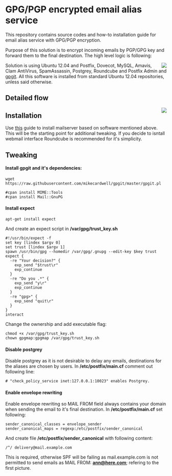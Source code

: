 GPG/PGP encrypted email alias service
========

This repository contains source codes and how-to installation guide for email alias service with GPG/PGP encryption.

Purpose of this solution is to encrypt incoming emails by PGP/GPG key and forward them to the final destination. The high level logic is following:

<img style="float: right" src="pic">

Solution is using Ubuntu 12.04 and Postfix, Dovecot, MySQL, Amavis, Clam AntiVirus, SpamAssassin, Postgrey, Roundcube and Postfix Admin and [gpgit](https://github.com/mikecardwell/gpgit). All this software is installed from standard Ubuntu 12.04 repositories, unless said otherwise.

## Detailed flow
<img style="float: right" src="pic">

## Installation
Use [this](https://www.exratione.com/2012/05/a-mailserver-on-ubuntu-1204-postfix-dovecot-mysql/) guide to install mailserver based on software mentioned above. This will be the starting point for additional tweaking. If you decide to isntall webmail interface Roundcube is recommended for it's simplicity.

## Tweaking

#### Install gpgit and it's dependencies:
```
wget https://raw.githubusercontent.com/mikecardwell/gpgit/master/gpgit.pl
```

```
#cpan install MIME::Tools
#cpan install Mail::GnuPG
```

#### Install expect

```
apt-get install expect
```

And create an expect script in **/var/gpg/trust_key.sh**

```
#!/usr/bin/expect -f
set key [lindex $argv 0]
set trust [lindex $argv 1]
spawn /usr/bin/gpg --homedir /var/gpg/.gnupg --edit-key $key trust
expect {
  -re "Your decision?" {
    exp_send "$trust\r"
    exp_continue
  }
  -re "Do you .*" {
    exp_send "y\r"
    exp_continue
  }
  -re "gpg>" {
    exp_send "quit\r"
  }
}
interact
```

Change the ownership and add executable flag:

```
chmod +x /var/gpg/trust_key.sh
chown gpgmap:gpgmap /var/gpg/trust_key.sh
```
 

#### Disable postgrey
Disable postgrey as it is not desirable to delay any emails, destinations for the aliases are chosen by users. In **/etc/postfix/main.cf** comment out following line:

```
# "check_policy_service inet:127.0.0.1:10023" enables Postgrey.
```

#### Enable envelope rewriting
Enable envelope rewriting so MAIL FROM field always contains your domain when sending the email to it's final destination. In **/etc/postfix/main.cf** set following:

```
sender_canonical_classes = envelope_sender
sender_canonical_maps = regexp:/etc/postfix/sender_canonical
```

And create file **/etc/postfix/sender_canonical** with following content:

```
/^/ delivery@mail.example.com
```

This is required, otherwise SPF will be failing as mail.example.com is not permitted to send emails as MAIL FROM: **ann@here.com**; refering to the first picture.

